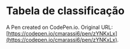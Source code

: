 # Tabela de classificação

A Pen created on CodePen.io. Original URL: [https://codepen.io/cmarassi6/pen/zYNKxLx](https://codepen.io/cmarassi6/pen/zYNKxLx).


